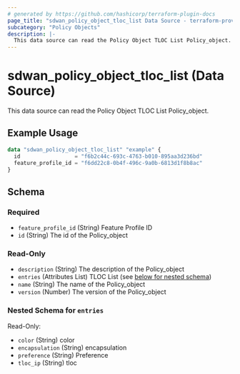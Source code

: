 ```yaml
---
# generated by https://github.com/hashicorp/terraform-plugin-docs
page_title: "sdwan_policy_object_tloc_list Data Source - terraform-provider-sdwan"
subcategory: "Policy Objects"
description: |-
  This data source can read the Policy Object TLOC List Policy_object.
---
```


# sdwan_policy_object_tloc_list (Data Source)

This data source can read the Policy Object TLOC List Policy_object.

## Example Usage

```terraform
data "sdwan_policy_object_tloc_list" "example" {
  id                 = "f6b2c44c-693c-4763-b010-895aa3d236bd"
  feature_profile_id = "f6dd22c8-0b4f-496c-9a0b-6813d1f8b8ac"
}
```

<!-- schema generated by tfplugindocs -->
## Schema

### Required

- `feature_profile_id` (String) Feature Profile ID
- `id` (String) The id of the Policy_object

### Read-Only

- `description` (String) The description of the Policy_object
- `entries` (Attributes List) TLOC List (see [below for nested schema](#nestedatt--entries))
- `name` (String) The name of the Policy_object
- `version` (Number) The version of the Policy_object

<a id="nestedatt--entries"></a>
### Nested Schema for `entries`

Read-Only:

- `color` (String) color
- `encapsulation` (String) encapsulation
- `preference` (String) Preference
- `tloc_ip` (String) tloc
